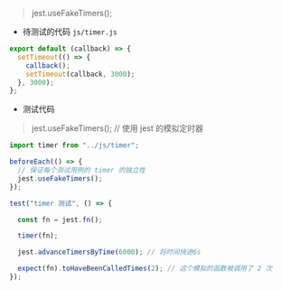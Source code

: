 > jest.useFakeTimers();

+ 待测试的代码 `js/timer.js`

```js
export default (callback) => {
  setTimeout(() => {
    callback();
    setTimeout(callback, 3000);
  }, 3000);
};
```

+ 测试代码

> jest.useFakeTimers(); // 使用 jest 的模拟定时器

```js
import timer from "../js/timer";

beforeEach(() => {
  // 保证每个测试用例的 timer 的独立性
  jest.useFakeTimers();
});

test("timer 测试", () => {

  const fn = jest.fn();

  timer(fn);

  jest.advanceTimersByTime(6000); // 将时间快进6s

  expect(fn).toHaveBeenCalledTimes(2); // 这个模拟的函数被调用了 2 次
});
```

